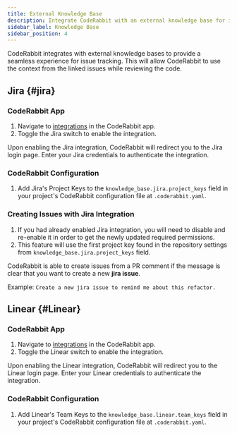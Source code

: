 ```yaml
---
title: External Knowledge Base
description: Integrate CodeRabbit with an external knowledge base for issue tracking.
sidebar_label: Knowledge Base
sidebar_position: 4
---
```


CodeRabbit integrates with external knowledge bases to provide a seamless experience for issue tracking. This will allow CodeRabbit to use the context from the linked issues while reviewing the code.

## Jira {#jira}

### CodeRabbit App

1. Navigate to [integrations][integrations] in the CodeRabbit app.
2. Toggle the Jira switch to enable the integration.

Upon enabling the Jira integration, CodeRabbit will redirect you to the Jira login page. Enter your Jira credentials to authenticate the integration.

### CodeRabbit Configuration

1. Add Jira's Project Keys to the `knowledge_base.jira.project_keys` field in your project's CodeRabbit configuration file at `.coderabbit.yaml`.

### Creating Issues with Jira Integration

1. If you had already enabled Jira integration, you will need to disable and re-enable it in order to get the newly updated required permissions.
2. This feature will use the first project key found in the repository settings from `knowledge_base.jira.project_keys` field.

CodeRabbit is able to create issues from a PR comment if the message is clear that you want to create a new **jira issue**.

Example: `Create a new jira issue to remind me about this refactor.`

## Linear {#Linear}

### CodeRabbit App

1. Navigate to [integrations][integrations] in the CodeRabbit app.
2. Toggle the Linear switch to enable the integration.

Upon enabling the Linear integration, CodeRabbit will redirect you to the Linear login page. Enter your Linear credentials to authenticate the integration.

### CodeRabbit Configuration

1. Add Linear's Team Keys to the `knowledge_base.linear.team_keys` field in your project's CodeRabbit configuration file at `.coderabbit.yaml`.

[integrations]: https://app.coderabbit.ai/integrations
